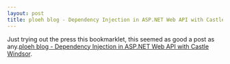 ```yaml
---
layout: post
title: ploeh blog - Dependency Injection in ASP.NET Web API with Castle Windsor
---
```



Just trying out the press this bookmarklet, this seemed as good a post as any.<a href='http://blog.ploeh.dk/2012/10/03/DependencyInjectionInASPNETWebAPIWithCastleWindsor.aspx'>ploeh blog - Dependency Injection in ASP.NET Web API with Castle Windsor</a>.

